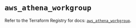 # `aws_athena_workgroup`

Refer to the Terraform Registry for docs: [`aws_athena_workgroup`](https://registry.terraform.io/providers/hashicorp/aws/5.69.0/docs/resources/athena_workgroup).
